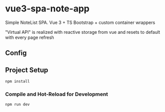 # vue3-spa-note-app

Simple NoteList SPA. 
Vue 3 + TS
Bootstrap + custom container wrappers

"Virtual API" is realized with reactive storage from vue and resets to default with every page refresh


## Config

## Project Setup

```sh
npm install
```

### Compile and Hot-Reload for Development

```sh
npm run dev
```
